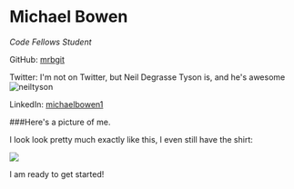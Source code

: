 # Michael Bowen
_Code Fellows Student_

GitHub: [mrbgit](http://github.com/mrbgit)

Twitter: I'm not on Twitter, but Neil Degrasse Tyson is, and he's awesome ![neiltyson](https://twitter.com/neiltyson)

LinkedIn: [michaelbowen1](https://www.linkedin.com/in/michaelbowen1)

###Here's a picture of me. 

I look look pretty much exactly like this, I even still have the shirt:

![](http://www.dealermarketing.com/digital-magazine/2014/06-june-2014/MikeeLrgFile-low.jpg)

I am ready to get started!
